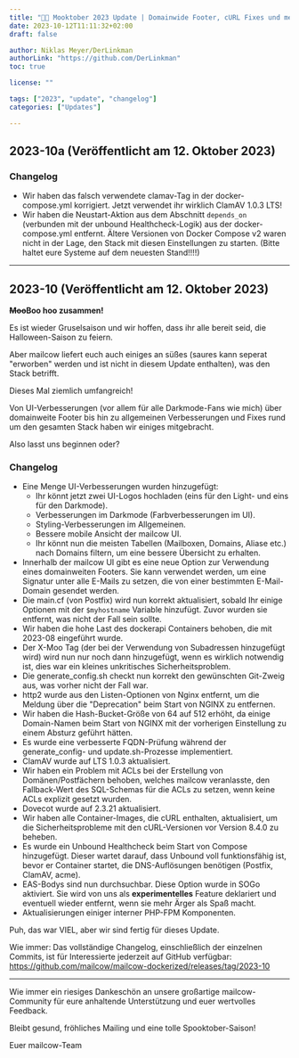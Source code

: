 ```yaml
---
title: "🎃🐄 Mooktober 2023 Update | Domainwide Footer, cURL Fixes und mehr - Revision A"
date: 2023-10-12T11:11:32+02:00
draft: false

author: Niklas Meyer/DerLinkman
authorLink: "https://github.com/DerLinkman"
toc: true

license: ""

tags: ["2023", "update", "changelog"]
categories: ["Updates"]

---
```


## 2023-10a (Veröffentlicht am 12. Oktober 2023)

### Changelog
+ Wir haben das falsch verwendete clamav-Tag in der docker-compose.yml korrigiert. Jetzt verwendet ihr wirklich ClamAV 1.0.3 LTS!
+ Wir haben die Neustart-Aktion aus dem Abschnitt `depends_on` (verbunden mit der unbound Healthcheck-Logik) aus der docker-compose.yml entfernt. Ältere Versionen von Docker Compose v2 waren nicht in der Lage, den Stack mit diesen Einstellungen zu starten. (Bitte haltet eure Systeme auf dem neuesten Stand!!!!)

---

## 2023-10 (Veröffentlicht am 12. Oktober 2023)

**~~Moo~~Boo hoo zusammen!**

Es ist wieder Gruselsaison und wir hoffen, dass ihr alle bereit seid, die Halloween-Saison zu feiern.

Aber mailcow liefert euch auch einiges an süßes (saures kann seperat "erworben" werden und ist nicht in diesem Update enthalten), was den Stack betrifft.

Dieses Mal ziemlich umfangreich!

<!--more-->

Von UI-Verbesserungen (vor allem für alle Darkmode-Fans wie mich) über domainweite Footer bis hin zu allgemeinen Verbesserungen und Fixes rund um den gesamten Stack haben wir einiges mitgebracht.

Also lasst uns beginnen oder?

### Changelog

- Eine Menge UI-Verbesserungen wurden hinzugefügt:
  + Ihr könnt jetzt zwei UI-Logos hochladen (eins für den Light- und eins für den Darkmode).
  + Verbesserungen im Darkmode (Farbverbesserungen im UI).
  + Styling-Verbesserungen im Allgemeinen.
  + Bessere mobile Ansicht der mailcow UI.
  + Ihr könnt nun die meisten Tabellen (Mailboxen, Domains, Aliase etc.) nach Domains filtern, um eine bessere Übersicht zu erhalten.
- Innerhalb der mailcow UI gibt es eine neue Option zur Verwendung eines domainweiten Footers. Sie kann verwendet werden, um eine Signatur unter alle E-Mails zu setzen, die von einer bestimmten E-Mail-Domain gesendet werden.
- Die main.cf (von Postfix) wird nun korrekt aktualisiert, sobald Ihr einige Optionen mit der `$myhostname` Variable hinzufügt. Zuvor wurden sie entfernt, was nicht der Fall sein sollte.
- Wir haben die hohe Last des dockerapi Containers behoben, die mit 2023-08 eingeführt wurde.
- Der X-Moo Tag (der bei der Verwendung von Subadressen hinzugefügt wird) wird nun nur noch dann hinzugefügt, wenn es wirklich notwendig ist, dies war ein kleines unkritisches Sicherheitsproblem.
- Die generate_config.sh checkt nun korrekt den gewünschten Git-Zweig aus, was vorher nicht der Fall war.
- http2 wurde aus den Listen-Optionen von Nginx entfernt, um die Meldung über die "Deprecation" beim Start von NGINX zu entfernen.
- Wir haben die Hash-Bucket-Größe von 64 auf 512 erhöht, da einige Domain-Namen beim Start von NGINX mit der vorherigen Einstellung zu einem Absturz geführt hätten.
- Es wurde eine verbesserte FQDN-Prüfung während der generate_config- und update.sh-Prozesse implementiert.
- ClamAV wurde auf LTS 1.0.3 aktualisiert.
- Wir haben ein Problem mit ACLs bei der Erstellung von Domänen/Postfächern behoben, welches mailcow veranlasste, den Fallback-Wert des SQL-Schemas für die ACLs zu setzen, wenn keine ACLs explizit gesetzt wurden.
- Dovecot wurde auf 2.3.21 aktualisiert.
- Wir haben alle Container-Images, die cURL enthalten, aktualisiert, um die Sicherheitsprobleme mit den cURL-Versionen vor Version 8.4.0 zu beheben.
- Es wurde ein Unbound Healthcheck beim Start von Compose hinzugefügt. Dieser wartet darauf, dass Unbound voll funktionsfähig ist, bevor er Container startet, die DNS-Auflösungen benötigen (Postfix, ClamAV, acme).
- EAS-Bodys sind nun durchsuchbar. Diese Option wurde in SOGo aktiviert. Sie wird von uns als **experimentelles** Feature deklariert und eventuell wieder entfernt, wenn sie mehr Ärger als Spaß macht.
- Aktualisierungen einiger interner PHP-FPM Komponenten.

Puh, das war VIEL, aber wir sind fertig für dieses Update.

Wie immer: Das vollständige Changelog, einschließlich der einzelnen Commits, ist für Interessierte jederzeit auf GitHub verfügbar:
https://github.com/mailcow/mailcow-dockerized/releases/tag/2023-10

---

Wie immer ein riesiges Dankeschön an unsere großartige mailcow-Community für eure anhaltende Unterstützung und euer wertvolles Feedback.

Bleibt gesund, fröhliches Mailing und eine tolle Spooktober-Saison!

Euer mailcow-Team